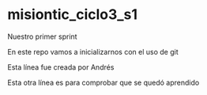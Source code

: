 # misiontic_ciclo3_s1
Nuestro primer sprint


En este repo vamos a inicializarnos con el uso de git

Esta línea fue creada por Andrés

Esta otra línea es para comprobar que se quedó aprendido